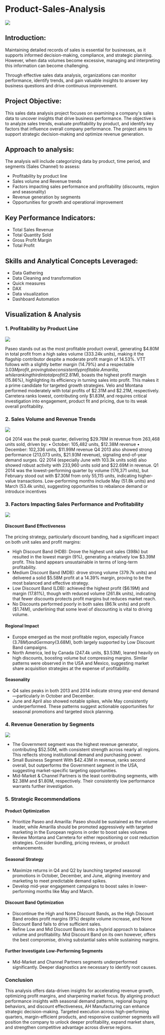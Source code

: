 # Product-Sales-Analysis

![](https://github.com/victorOdimegwu/Product-Sales-Analysis/blob/main/Sales_Analysis.png)

## Introduction:

Maintaining detailed records of sales is essential for businesses, as it supports informed decision-making, compliance, and strategic planning. However, when data volumes become excessive, managing and interpreting this information can become challenging. 

Through effective sales data analysis, organizations can monitor performance, identify trends, and gain valuable insights to answer key business questions and drive continuous improvement.

## Project Objective:

This sales data analysis project focuses on examining a company's sales data to uncover insights that drive business performance. The objective is to analyze sales trends, evaluate profitability by product, and identify key factors that influence overall company performance. The project aims to support strategic decision-making and optimize revenue generation.

## Approach to analysis:

The analysis will include categorizing data by product, time period, and segments (Sales Channel) to assess:
-	Profitability by product line
-	Sales volume and Revenue trends
-	Factors impacting sales performance and profitability (discounts, region and seasonality)
-	Revenue generation by segments
-	Opportunities for growth and operational improvement

## Key Performance Indicators:

-	Total Sales Revenue
-	Total Quantity Sold
-	Gross Profit Margin
-	Total Profit

## Skills and Analytical Concepts Leveraged:

-	Data Gathering
-	Data Cleaning and transformation
-	Quick measures
-	DAX
-	Data visualization
-	Dashboard Automation

## Visualization & Analysis

### 1. Profitability by Product Line

![](https://github.com/victorOdimegwu/Product-Sales-Analysis/blob/main/Product_profitability.png)

Paseo stands out as the most profitable product overall, generating $4.80M in total profit from a high sales volume (333.24k units), making it the flagship contributor despite a moderate profit margin of 14.53%.
VTT follows with a slightly better margin (14.79%) and a respectable $3.03M profit, proving to be consistently profitable.
Amarilla, while ranking third in total profit ($2.81M), boasts the highest profit margin (15.86%), highlighting its efficiency in turning sales into profit. This makes it a prime candidate for targeted growth strategies.
Velo and Montana performed moderately with total profits of $2.31M and $2.21M, respectively.
Carretera ranks lowest, contributing only $1.83M, and requires critical investigation into engagement, product fit and pricing, due to its weak overall profitability. 

### 2. Sales Volume and Revenue Trends

![](https://github.com/victorOdimegwu/Product-Sales-Analysis/blob/main/Revenue_Trend.png)

Q4 2014 was the peak quarter, delivering $29.76M in revenue from 263,468 units sold, driven by:
•	October: 105,482 units, $12.38M revenue
•	December: 102,336 units, $11.99M revenue
Q4 2013 also showed strong performance (213,073 units, $21.93M revenue), signaling end-of-year demand surges.
Q2 2014 (especially June with 103.3k units sold) also showed robust activity with 233,960 units sold and $22.69M in revenue.
Q1 2014 was the lowest-performing quarter by volume (176,371 units), but February stood out with $7.30M from only 55,115 units, indicating higher-value transactions.
Low-performing months include May (51.8k units) and March (53.4k units), suggesting opportunities to rebalance demand or introduce incentives

### 3. Factors Impacting Sales Performance and Profitability

![](https://github.com/victorOdimegwu/Product-Sales-Analysis/blob/main/Factors_impacting_sales_and_profit.png)

#### Discount Band Effectiveness
The pricing strategy, particularly discount banding, had a significant impact on both unit sales and profit margins:
- High Discount Band (HDB): Drove the highest unit sales (398k) but resulted in the lowest margin (9%), generating a relatively low $3.39M profit. This band appears unsustainable in terms of long-term profitability.
-	Medium Discount Band (MDB): drove strong volume (379.7k units) and delivered a solid $5.58M profit at a 14.39% margin, proving to be the most balanced and effective strategy.
-	Low Discount Band (LDB): achieved the highest profit ($6.19M) and margin (17.81%), though with reduced volume (261.8k units), indicating that fewer discounts protects profit margins but reduces market reach.
-	No Discounts performed poorly in both sales (86.1k units) and profit ($1.74M), underlining that some level of discounting is vital to driving volume.

#### Regional Impact
-	Europe emerged as the most profitable region, especially France ($3.78M) and Germany ($3.68M), both largely supported by Low Discount Band campaigns.
-	North America, led by Canada (247.4k units, $3.53M), leaned heavily on high discounts, boosting volume but compressing margins. Similar patterns were observed in the USA and Mexico, suggesting market share acquisition strategies at the expense of profitability.
  
#### Seasonality
-	Q4 sales peaks in both 2013 and 2014 indicate strong year-end demand—particularly in October and December.
-	June and April also showed notable spikes, while May consistently underperformed. These patterns suggest actionable opportunities for seasonal promotions and targeted stock planning.
  
### 4. Revenue Generation by Segments

![](https://github.com/victorOdimegwu/Product-Sales-Analysis/blob/main/Revenue_growth_by_segment.png)

-	The Government segment was the highest revenue generator, contributing $52.50M, with consistent strength across nearly all regions. This reflects strong institutional demand and purchasing power.
-	Small Business Segment With $42.43M in revenue, ranks second overall, but outperforms the Government segment in the USA, suggesting market-specific targeting opportunities.
-	Mid-Market & Channel Partners is the least contributing segments, with $2.38M and $1.80M, respectively. Their consistently low performance warrants further investigation.
  
### 5. Strategic Recommendations

#### Product Optimization
-	Prioritize Paseo and Amarilla: Paseo should be sustained as the volume leader, while Amarilla should be promoted aggressively with targeted marketing in the European regions in order to boost sales volumes
-	Review Montana and Carretera for either repositioning or cost reduction strategies. Consider bundling, pricing reviews, or product enhancements.

#### Seasonal Strategy
-	Maximize returns in Q4 and Q2 by launching targeted seasonal promotions in October, December, and June, aligning inventory and marketing to meet predictable demand spikes.
-	Develop mid-year engagement campaigns to boost sales in lower-performing months like May and March.
#### Discount Band Optimization
-	Discontinue the High and None Discount Bands, as the High Discount Band erodes profit margins (9%) despite volume increase, and None Discount Band fails to drive sufficient sales.
-	Refine Low and Mid Discount Bands into a hybrid approach to balance volume and profitability. Mid Discount Band on its own however, offers the best compromise, driving substantial sales while sustaining margins.
#### Further Investigate Low-Performing Segments
-	Mid-Market and Channel Partners segments underperformed significantly. Deeper diagnostics are necessary to identify root causes.

### Conclusion

This analysis offers  data-driven insights for accelerating revenue growth, optimizing profit margins, and sharpening market focus. By aligning product performance insights with seasonal demand patterns, regional buying behaviors, and discount effectiveness, AH Manufacturing can enhance strategic decision-making. Targeted execution across high-performing quarters, margin-efficient products, and responsive customer segments will position the company to unlock deeper profitability, expand market share, and strengthen competitive advantage across diverse regions.



  
